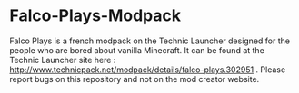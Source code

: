 Falco-Plays-Modpack
===================

Falco Plays is a french modpack on the Technic Launcher designed for the people who are bored about vanilla Minecraft.
It can be found at the Technic Launcher site here : http://www.technicpack.net/modpack/details/falco-plays.302951 .
Please report bugs on this repository and not on the mod creator website.

